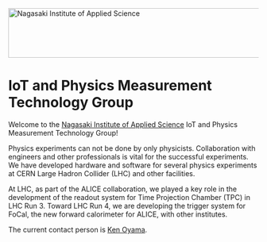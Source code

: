 <img width="697" height="100" alt="Nagasaki Institute of Applied Science" src="https://github.com/user-attachments/assets/2761a285-2ca3-4600-b2e4-7f8ddd949250" />

# IoT and Physics Measurement Technology Group

Welcome to the [Nagasaki Institute of Applied Science] IoT and Physics Measurement Technology Group!

Physics experiments can not be done by only physicists. Collaboration with engineers and other professionals is vital for the successful experiments. We have developed hardware and software for several physics experiments at CERN Large Hadron Collider (LHC) and other facilities.

At LHC, as part of the ALICE collaboration, we played a key role in the development of the readout system for Time Projection Chamber (TPC) in LHC Run 3. Toward LHC Run 4, we are developing the trigger system for FoCal, the new forward calorimeter for ALICE, with other institutes.

The current contact person is [Ken Oyama](mailto:oyama@nias.ac.jp).

[Nagasaki Institute of Applied Science]: https://nias.ac.jp/
